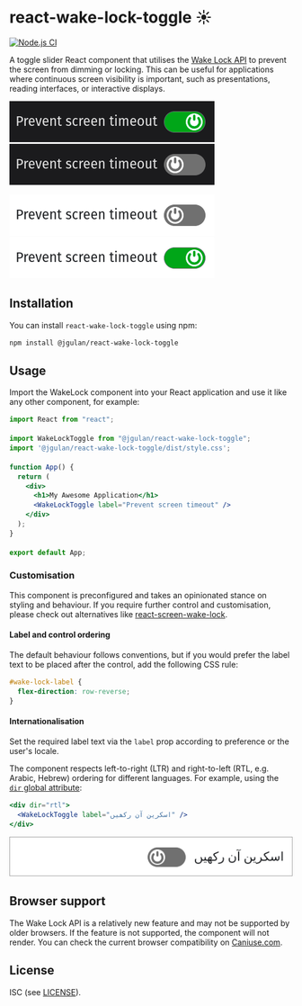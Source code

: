 # react-wake-lock-toggle ☀️

[![Node.js CI](https://github.com/jg23497/react-wake-lock-toggle/actions/workflows/node.js.yml/badge.svg?branch=main)](https://github.com/jg23497/react-wake-lock-toggle/actions/workflows/node.js.yml)

A toggle slider React component that utilises the [Wake Lock API](https://developer.mozilla.org/en-US/docs/Web/API/Wake_Lock_API) to prevent the screen from dimming or locking. This can be useful for applications where continuous screen visibility is
important, such as presentations, reading interfaces, or interactive displays.

![Dark mode - on](doc/images/dark-on.png)
![Dark mode - off](doc/images/dark-off.png)

![Light mode - on](doc/images/light-off.png)
![Light mode - off](doc/images/light-on.png)

## Installation

You can install `react-wake-lock-toggle` using npm:

```bash
npm install @jgulan/react-wake-lock-toggle
```

## Usage

Import the WakeLock component into your React application and use it like any other component, for example:

```jsx
import React from "react";

import WakeLockToggle from "@jgulan/react-wake-lock-toggle";
import '@jgulan/react-wake-lock-toggle/dist/style.css';

function App() {
  return (
    <div>
      <h1>My Awesome Application</h1>
      <WakeLockToggle label="Prevent screen timeout" />
    </div>
  );
}

export default App;
```

### Customisation

This component is preconfigured and takes an opinionated stance on styling and behaviour. If you require further control and
customisation, please check out alternatives like [react-screen-wake-lock](https://www.npmjs.com/package/react-screen-wake-lock).

#### Label and control ordering

The default behaviour follows conventions, but if you would prefer the label text to be placed after the control, add the following CSS rule:

```css
#wake-lock-label {
  flex-direction: row-reverse;
}
```

#### Internationalisation

Set the required label text via the `label` prop according to preference or the user's locale.

The component respects left-to-right (LTR) and right-to-left (RTL, e.g. Arabic, Hebrew) ordering for different languages.
For example, using the [`dir` global attribute](https://developer.mozilla.org/en-US/docs/Web/HTML/Reference/Global_attributes/dir):

```jsx
<div dir="rtl">
  <WakeLockToggle label="اسکرین آن رکھیں" />
</div>
```

![Rendering RTL](doc/images/rtl.png)

## Browser support

The Wake Lock API is a relatively new feature and may not be supported by older browsers. If the feature is not supported, the
component will not render. You can check the current browser compatibility on [Caniuse.com](https://caniuse.com/mdn-api_wakelock).

## License

ISC (see [LICENSE](./LICENSE)).
